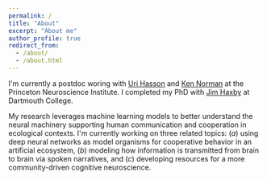 ```yaml
---
permalink: /
title: "About"
excerpt: "About me"
author_profile: true
redirect_from: 
  - /about/
  - /about.html
---
```


I'm currently a postdoc woring with [Uri Hasson](https://www.hassonlab.com/) and [Ken Norman](https://compmem.princeton.edu/) at the Princeton Neuroscience Institute. I completed my PhD with [Jim Haxby](http://haxbylab.dartmouth.edu/) at Dartmouth College.

My research leverages machine learning models to better understand the neural machinery supporting human communication and cooperation in ecological contexts. I'm currently working on three related topics: (_a_) using deep neural networks as model organisms for cooperative behavior in an artificial ecosystem, (_b_) modeling how information is transmitted from brain to brain via spoken narratives, and (_c_) developing resources for a more community-driven cognitive neuroscience.


